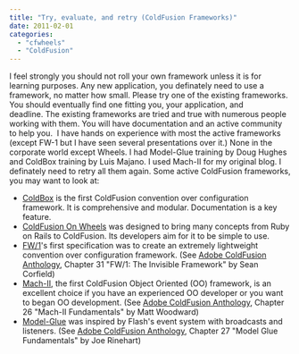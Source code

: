 ```yaml
---
title: "Try, evaluate, and retry (ColdFusion Frameworks)"
date: 2011-02-01
categories: 
  - "cfwheels"
  - "ColdFusion"
---
```


I feel strongly you should not roll your own framework unless it is for learning purposes. Any new application, you definately need to use a framework, no matter how small. Please try one of the existing frameworks. You should eventually find one fitting you, your application, and deadline. The existing frameworks are tried and true with numerous people working with them. You will have documentation and an active community to help you.  I have hands on experience with most the active frameworks (except FW-1 but I have seen several presentations over it.) None in the corporate world except Wheels. I had Model-Glue training by Doug Hughes and ColdBox training by Luis Majano. I used Mach-II for my original blog. I definately need to retry all them again. Some active ColdFusion frameworks, you may want to look at:

- [ColdBox](http://www.coldbox.org) is the first ColdFusion convention over configuration framework. It is comprehensive and modular. Documentation is a key feature. 
- [ColdFusion On Wheels](http://www.cfwheels.org) was designed to bring many concepts from Ruby on Rails to ColdFusion. Its developers aim for it to be simple to use.
- [FW/1](http://github.com/seancorfield/fw1)'s first specification was to create an extremely lightweight convention over configuration framework. (See [Adobe ColdFusion Anthology](http://www.amazon.com/Adobe-ColdFusion-Anthology-Fusion-Authority/dp/1430272155), Chapter 31 "FW/1: The Invisible Framework" by Sean Corfield)
- [Mach-II](http://www.mach-ii.com), the first ColdFusion Object Oriented (OO) framework, is an excellent choice if you have an experienced OO developer or you want to began OO development. (See [Adobe ColdFusion Anthology](http://www.amazon.com/Adobe-ColdFusion-Anthology-Fusion-Authority/dp/1430272155), Chapter 26 "Mach-II Fundamentals" by Matt Woodward)
- [Model-Glue](http://www.model-glue.com) was inspired by Flash's event system with broadcasts and listeners. (See [Adobe ColdFusion Anthology](http://www.amazon.com/Adobe-ColdFusion-Anthology-Fusion-Authority/dp/1430272155), Chapter 27 "Model Glue Fundamentals" by Joe Rinehart)
